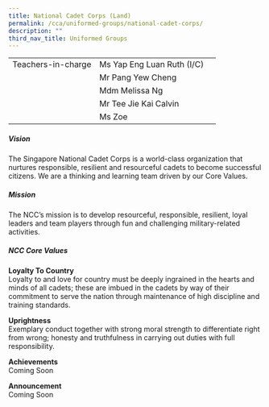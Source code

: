 ```yaml
---
title: National Cadet Corps (Land)
permalink: /cca/uniformed-groups/national-cadet-corps/
description: ""
third_nav_title: Uniformed Groups
---
```

|  	|  	|  	|			
|---	|---	|---	|			
|  	Teachers-in-charge 	|  	Ms Yap Eng Luan Ruth (I/C)	|  		|  
|  		|  	Mr Pang Yew Cheng	|  		|  
|  		|  	Mdm Melissa Ng	|  		|  
|  		|  	Mr Tee Jie Kai Calvin	|  		|  
|  		|  	Ms Zoe	|  		|  


##### Vision
The Singapore National Cadet Corps is a world-class organization that nurtures responsible, resilient and resourceful cadets to become successful citizens. We are a thinking and learning team driven by our Core Values.

##### Mission
The NCC’s mission is to develop resourceful, responsible, resilient, loyal leaders and team players through fun and challenging military-related activities.


##### NCC Core Values

**Loyalty To Country**
<br>Loyalty to and love for country must be deeply ingrained in the hearts and minds of all cadets; these are imbued in the cadets by way of their commitment to serve the nation through maintenance of high discipline and training standards.

**Uprightness**
<br>Exemplary conduct together with strong moral strength to differentiate right from wrong; honesty and truthfulness in carrying out duties with full responsibility.




**Achievements**
<br>Coming Soon

**Announcement** 
<br>Coming Soon